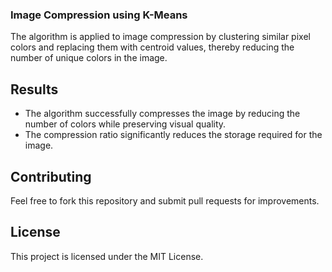 
### Image Compression using K-Means
The algorithm is applied to image compression by clustering similar pixel colors and replacing them with centroid values, thereby reducing the number of unique colors in the image.

## Results
- The algorithm successfully compresses the image by reducing the number of colors while preserving visual quality.
- The compression ratio significantly reduces the storage required for the image.

## Contributing
Feel free to fork this repository and submit pull requests for improvements.

## License
This project is licensed under the MIT License.

